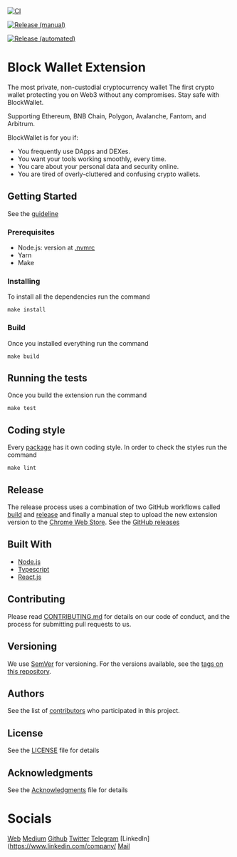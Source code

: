 [![CI](https://github.com/block-wallet/extension/actions/workflows/ci.yml/badge.svg)](https://github.com/block-wallet/extension/actions/workflows/ci.yml)

[![Release (manual)](https://github.com/block-wallet/extension/actions/workflows/build.yaml/badge.svg)](https://github.com/block-wallet/extension/actions/workflows/build.yaml)

[![Release (automated)](https://github.com/block-wallet/extension/actions/workflows/release.yml/badge.svg)](https://github.com/block-wallet/extension/actions/workflows/release.yml)

# Block Wallet Extension

The most private, non-custodial cryptocurrency wallet
The first crypto wallet protecting you on Web3 without any compromises. Stay safe with BlockWallet.

Supporting Ethereum, BNB Chain, Polygon, Avalanche, Fantom, and Arbitrum.

BlockWallet is for you if:

- You frequently use DApps and DEXes.
- You want your tools working smoothly, every time.
- You care about your personal data and security online.
- You are tired of overly-cluttered and confusing crypto wallets.

## Getting Started

See the [guideline](docs/guideline.md)

### Prerequisites

- Node.js: version at [.nvmrc](.nvmrc)
- Yarn
- Make

### Installing

To install all the dependencies run the command

```
make install
```

### Build

Once you installed everything run the command

```
make build
```

## Running the tests

Once you build the extension run the command

```
make test
```

## Coding style

Every [package](packages) has it own coding style. In order to check the styles run the command

```
make lint
```

## Release

The release process uses a combination of two GitHub workflows called [build](.github/workflows/build.yml) and [release](.github/workflows/release.yml) and finally a manual step to upload the new extension version to the [Chrome Web Store](https://chrome.google.com/webstore/detail/blockwallet/bopcbmipnjdcdfflfgjdgdjejmgpoaab). See the [GitHub releases](https://github.com/block-wallet/extension/releases)

## Built With

* [Node.js](https://nodejs.org/)
* [Typescript](https://www.typescriptlang.org/)
* [React.js](https://reactjs.org/)

## Contributing

Please read [CONTRIBUTING.md](docs/contributing.md) for details on our code of conduct, and the process for submitting pull requests to us.

## Versioning

We use [SemVer](http://semver.org/) for versioning. For the versions available, see the [tags on this repository](https://github.com/your/project/tags). 

## Authors

See the list of [contributors](https://github.com/block-wallet/extension/graphs/contributors) who participated in this project.

## License

See the [LICENSE](LICENSE) file for details

## Acknowledgments

See the [Acknowledgments](docs/acknowledgments.md) file for details

# Socials

[Web](https://blockwallet.io/)
[Medium](http://blockwallet.medium.com/)
[Github](https://github.com/block-wallet)
[Twitter](https://twitter.com/GetBlockWallet)
[Telegram](https://t.me/blockwallet)
[LinkedIn](https://www.linkedin.com/company/
[Mail](mailto:hello@blockwallet.io)
